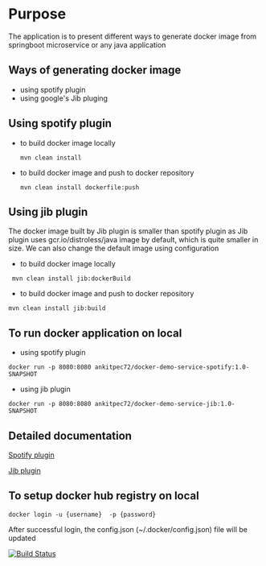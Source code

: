 # Purpose
The application is to present different ways to generate docker image from springboot microservice or any java application

## Ways of generating docker image
- using spotify plugin
- using google's Jib pluging
 
## Using spotify plugin
- to build docker image locally
  ```
  mvn clean install
   ```
- to build docker image and push to docker repository 
   ```
   mvn clean install dockerfile:push
   ```   
## Using jib plugin

The docker image built by Jib plugin is smaller than spotify plugin as Jib plugin uses gcr.io/distroless/java image 
by default, which is quite smaller in size. 
We can also change the default image using configuration

- to build docker image locally  
```   
 mvn clean install jib:dockerBuild
```
- to build docker image and push to docker repository
 ```
 mvn clean install jib:build
```

## To run docker application on local
- using spotify plugin
```
docker run -p 8080:8080 ankitpec72/docker-demo-service-spotify:1.0-SNAPSHOT 
```
- using jib plugin
````
docker run -p 8080:8080 ankitpec72/docker-demo-service-jib:1.0-SNAPSHOT
````

## Detailed documentation
[Spotify plugin](https://github.com/spotify/dockerfile-maven)

[Jib plugin](https://github.com/GoogleContainerTools/jib/tree/master/jib-maven-plugin)

## To setup docker hub registry on local
```
docker login -u {username}  -p {password}
```
After successful login, the config.json (~/.docker/config.json) file will be updated

[![Build Status](http://ci.mpdev.haus.com/app/rest/builds/buildType:205/statusIcon)](http://teamcity/viewType.html?buildTypeId=myID&guest=1)

